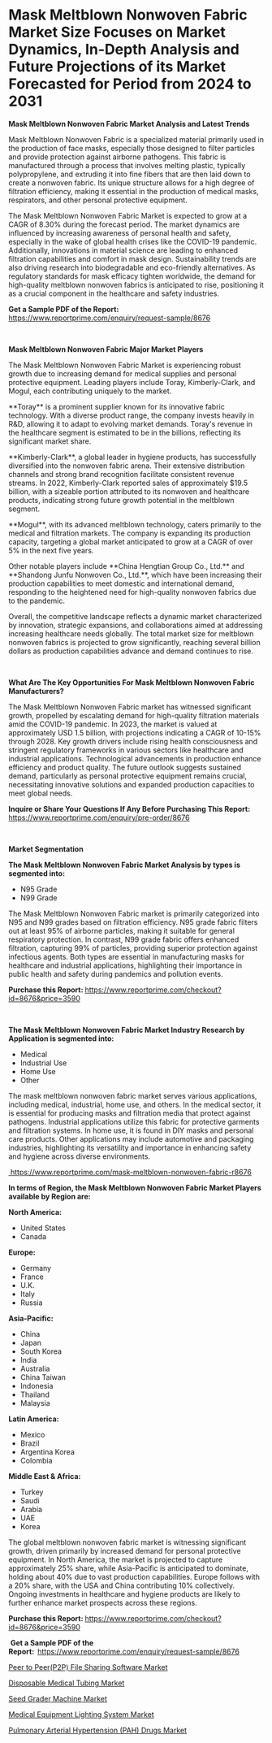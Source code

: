 <p><h1>Mask Meltblown Nonwoven Fabric Market Size Focuses on Market Dynamics, In-Depth Analysis and Future Projections of its Market Forecasted for Period from 2024 to 2031</h1></p><p><strong>Mask Meltblown Nonwoven Fabric Market Analysis and Latest Trends</strong></p>
<p><p>Mask Meltblown Nonwoven Fabric is a specialized material primarily used in the production of face masks, especially those designed to filter particles and provide protection against airborne pathogens. This fabric is manufactured through a process that involves melting plastic, typically polypropylene, and extruding it into fine fibers that are then laid down to create a nonwoven fabric. Its unique structure allows for a high degree of filtration efficiency, making it essential in the production of medical masks, respirators, and other personal protective equipment.</p><p>The Mask Meltblown Nonwoven Fabric Market is expected to grow at a CAGR of 8.30% during the forecast period. The market dynamics are influenced by increasing awareness of personal health and safety, especially in the wake of global health crises like the COVID-19 pandemic. Additionally, innovations in material science are leading to enhanced filtration capabilities and comfort in mask design. Sustainability trends are also driving research into biodegradable and eco-friendly alternatives. As regulatory standards for mask efficacy tighten worldwide, the demand for high-quality meltblown nonwoven fabrics is anticipated to rise, positioning it as a crucial component in the healthcare and safety industries.</p></p>
<p><strong>Get a Sample PDF of the Report:&nbsp;</strong> <a href="https://www.reportprime.com/enquiry/request-sample/8676?utm_campaign=8&utm_medium=2&utm_source=Github&utm_content=ia&utm_term=27112024&utm_id=mask-meltblown-nonwoven-fabric">https://www.reportprime.com/enquiry/request-sample/8676</a></p>
<p>&nbsp;</p>
<p><strong>Mask Meltblown Nonwoven Fabric Major Market Players</strong></p>
<p><p>The Mask Meltblown Nonwoven Fabric Market is experiencing robust growth due to increasing demand for medical supplies and personal protective equipment. Leading players include Toray, Kimberly-Clark, and Mogul, each contributing uniquely to the market.</p><p>**Toray** is a prominent supplier known for its innovative fabric technology. With a diverse product range, the company invests heavily in R&D, allowing it to adapt to evolving market demands. Toray's revenue in the healthcare segment is estimated to be in the billions, reflecting its significant market share.</p><p>**Kimberly-Clark**, a global leader in hygiene products, has successfully diversified into the nonwoven fabric arena. Their extensive distribution channels and strong brand recognition facilitate consistent revenue streams. In 2022, Kimberly-Clark reported sales of approximately $19.5 billion, with a sizeable portion attributed to its nonwoven and healthcare products, indicating strong future growth potential in the meltblown segment.</p><p>**Mogul**, with its advanced meltblown technology, caters primarily to the medical and filtration markets. The company is expanding its production capacity, targeting a global market anticipated to grow at a CAGR of over 5% in the next five years. </p><p>Other notable players include **China Hengtian Group Co., Ltd.** and **Shandong Junfu Nonwoven Co., Ltd.**, which have been increasing their production capabilities to meet domestic and international demand, responding to the heightened need for high-quality nonwoven fabrics due to the pandemic.</p><p>Overall, the competitive landscape reflects a dynamic market characterized by innovation, strategic expansions, and collaborations aimed at addressing increasing healthcare needs globally. The total market size for meltblown nonwoven fabrics is projected to grow significantly, reaching several billion dollars as production capabilities advance and demand continues to rise.</p></p>
<p>&nbsp;</p>
<p><strong>What Are The Key Opportunities For Mask Meltblown Nonwoven Fabric Manufacturers?</strong></p>
<p><p>The Mask Meltblown Nonwoven Fabric market has witnessed significant growth, propelled by escalating demand for high-quality filtration materials amid the COVID-19 pandemic. In 2023, the market is valued at approximately USD 1.5 billion, with projections indicating a CAGR of 10-15% through 2028. Key growth drivers include rising health consciousness and stringent regulatory frameworks in various sectors like healthcare and industrial applications. Technological advancements in production enhance efficiency and product quality. The future outlook suggests sustained demand, particularly as personal protective equipment remains crucial, necessitating innovative solutions and expanded production capacities to meet global needs.</p></p>
<p><strong>Inquire or Share Your Questions If Any Before Purchasing This Report:</strong> <a href="https://www.reportprime.com/enquiry/pre-order/8676?utm_campaign=8&utm_medium=2&utm_source=Github&utm_content=ia&utm_term=27112024&utm_id=mask-meltblown-nonwoven-fabric">https://www.reportprime.com/enquiry/pre-order/8676</a></p>
<p>&nbsp;</p>
<p><strong>Market Segmentation</strong></p>
<p><strong>The Mask Meltblown Nonwoven Fabric Market Analysis by types is segmented into:</strong></p>
<p><ul><li>N95 Grade</li><li>N99 Grade</li></ul></p>
<p><p>The Mask Meltblown Nonwoven Fabric market is primarily categorized into N95 and N99 grades based on filtration efficiency. N95 grade fabric filters out at least 95% of airborne particles, making it suitable for general respiratory protection. In contrast, N99 grade fabric offers enhanced filtration, capturing 99% of particles, providing superior protection against infectious agents. Both types are essential in manufacturing masks for healthcare and industrial applications, highlighting their importance in public health and safety during pandemics and pollution events.</p></p>
<p><strong>Purchase this Report:&nbsp;</strong><a href="https://www.reportprime.com/checkout?id=8676&price=3590&utm_campaign=8&utm_medium=2&utm_source=Github&utm_content=ia&utm_term=27112024&utm_id=mask-meltblown-nonwoven-fabric">https://www.reportprime.com/checkout?id=8676&price=3590</a></p>
<p>&nbsp;</p>
<p><strong>The Mask Meltblown Nonwoven Fabric Market Industry Research by Application is segmented into:</strong></p>
<p><ul><li>Medical</li><li>Industrial Use</li><li>Home Use</li><li>Other</li></ul></p>
<p><p>The mask meltblown nonwoven fabric market serves various applications, including medical, industrial, home use, and others. In the medical sector, it is essential for producing masks and filtration media that protect against pathogens. Industrial applications utilize this fabric for protective garments and filtration systems. In home use, it is found in DIY masks and personal care products. Other applications may include automotive and packaging industries, highlighting its versatility and importance in enhancing safety and hygiene across diverse environments.</p></p>
<p><a href="https://www.reportprime.com/mask-meltblown-nonwoven-fabric-r8676?utm_campaign=8&utm_medium=2&utm_source=Github&utm_content=ia&utm_term=27112024&utm_id=mask-meltblown-nonwoven-fabric">&nbsp;https://www.reportprime.com/mask-meltblown-nonwoven-fabric-r8676</a></p>
<p><strong>In terms of Region, the Mask Meltblown Nonwoven Fabric Market Players available by Region are:</strong></p>
<p>
    <p> <strong> North America: </strong>
        <ul>
            <li>United States</li>
            <li>Canada</li>
        </ul>
        </p> 
    <p> <strong> Europe: </strong>
        <ul>
            <li>Germany</li>
            <li>France</li>
            <li>U.K.</li>
            <li>Italy</li>
            <li>Russia</li>
        </ul>
        </p> 
    <p> <strong> Asia-Pacific: </strong>
        <ul>
            <li>China</li>
            <li>Japan</li>
            <li>South Korea</li>
            <li>India</li>
            <li>Australia</li>
            <li>China Taiwan</li>
            <li>Indonesia</li>
            <li>Thailand</li>
            <li>Malaysia</li>
        </ul>
        </p> 
    <p> <strong> Latin America: </strong>
        <ul>
            <li>Mexico</li>
            <li>Brazil</li>
            <li>Argentina Korea</li>
            <li>Colombia</li>
        </ul>
        </p> 
    <p> <strong> Middle East & Africa: </strong>
        <ul>
            <li>Turkey</li>
            <li>Saudi</li>
            <li>Arabia</li>
            <li>UAE</li>
            <li>Korea</li>
        </ul>
    </p>
    </p>
<p><p>The global meltblown nonwoven fabric market is witnessing significant growth, driven primarily by increased demand for personal protective equipment. In North America, the market is projected to capture approximately 25% share, while Asia-Pacific is anticipated to dominate, holding about 40% due to vast production capabilities. Europe follows with a 20% share, with the USA and China contributing 10% collectively. Ongoing investments in healthcare and hygiene products are likely to further enhance market prospects across these regions.</p></p>
<p><strong>Purchase this Report: </strong><a href="https://www.reportprime.com/checkout?id=8676&price=3590&utm_campaign=8&utm_medium=2&utm_source=Github&utm_content=ia&utm_term=27112024&utm_id=mask-meltblown-nonwoven-fabric">https://www.reportprime.com/checkout?id=8676&price=3590</a></p>
<p>&nbsp;<strong>Get a Sample PDF of the Report:&nbsp;&nbsp;</strong><a href="https://www.reportprime.com/enquiry/request-sample/8676?utm_campaign=8&utm_medium=2&utm_source=Github&utm_content=ia&utm_term=27112024&utm_id=mask-meltblown-nonwoven-fabric">https://www.reportprime.com/enquiry/request-sample/8676</a></p>
<p><strong></strong></p>
<p><p><a href="https://issuu.com/reportprime-2/docs/peer-to-peerp2p-file-sharing-softwa_1adfa94d705f66?utm_campaign=8&utm_medium=2&utm_source=Github&utm_content=ia&utm_term=27112024&utm_id=mask-meltblown-nonwoven-fabric">Peer to Peer(P2P) File Sharing Software Market</a></p><p><a href="https://github.com/AfsanaMia652/Market-Research-Report-List-1/blob/main/disposable-medical-tubing-market.md?utm_campaign=8&utm_medium=2&utm_source=Github&utm_content=ia&utm_term=27112024&utm_id=mask-meltblown-nonwoven-fabric">Disposable Medical Tubing Market</a></p><p><a href="https://www.linkedin.com/pulse/global-seed-grader-machine-market-forecast-2024-2031-trends-mnlse?utm_campaign=8&utm_medium=2&utm_source=Github&utm_content=ia&utm_term=27112024&utm_id=mask-meltblown-nonwoven-fabric">Seed Grader Machine Market</a></p><p><a href="https://github.com/PeterParrish5/Market-Research-Report-List-7/blob/main/medical-equipment-lighting-system-market.md?utm_campaign=8&utm_medium=2&utm_source=Github&utm_content=ia&utm_term=27112024&utm_id=mask-meltblown-nonwoven-fabric">Medical Equipment Lighting System Market</a></p><p><a href="https://issuu.com/reportprime-2/docs/pulmonary-arterial-hypertension-pah_237c3e8eb3344d?utm_campaign=8&utm_medium=2&utm_source=Github&utm_content=ia&utm_term=27112024&utm_id=mask-meltblown-nonwoven-fabric">Pulmonary Arterial Hypertension (PAH) Drugs Market</a></p></p>